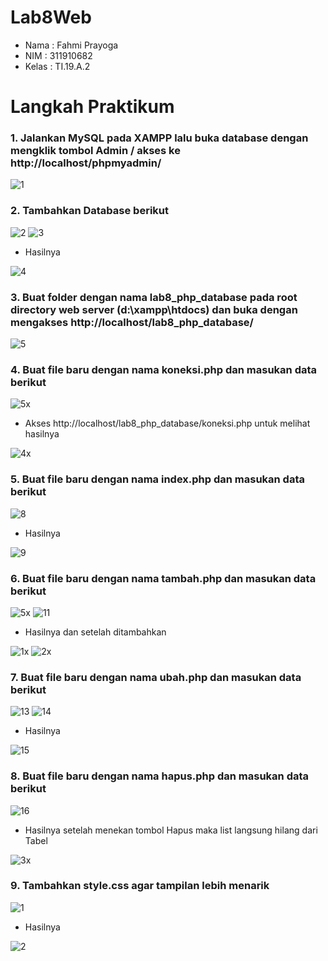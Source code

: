 # Lab8Web

- Nama  : Fahmi Prayoga
- NIM   : 311910682
- Kelas : TI.19.A.2

# Langkah Praktikum

### 1. Jalankan MySQL pada XAMPP lalu buka database dengan mengklik tombol Admin / akses ke http://localhost/phpmyadmin/

![1](https://user-images.githubusercontent.com/56239989/119947146-a0a9ad80-bfc1-11eb-9d13-26e3941156be.jpg)

### 2. Tambahkan Database berikut

![2](https://user-images.githubusercontent.com/56239989/119947325-d484d300-bfc1-11eb-8969-182112a6fc98.jpg)
![3](https://user-images.githubusercontent.com/56239989/119947333-d64e9680-bfc1-11eb-90f1-fa55441ee222.jpg)

- Hasilnya

![4](https://user-images.githubusercontent.com/56239989/119947373-dd75a480-bfc1-11eb-8917-188daf825215.jpg)

### 3. Buat folder dengan nama lab8_php_database pada root directory web server (d:\xampp\htdocs) dan buka dengan mengakses http://localhost/lab8_php_database/

![5](https://user-images.githubusercontent.com/56239989/119947565-1746ab00-bfc2-11eb-8382-3fb5244c780d.jpg)

### 4. Buat file baru dengan nama koneksi.php dan masukan data berikut

![5x](https://user-images.githubusercontent.com/56239989/120215911-86412f80-c260-11eb-8227-fe7a1a6e5915.jpg)

- Akses http://localhost/lab8_php_database/koneksi.php untuk melihat hasilnya

![4x](https://user-images.githubusercontent.com/56239989/120215850-70cc0580-c260-11eb-8d1f-3c99704d1fd9.jpg)

### 5. Buat file baru dengan nama index.php dan masukan data berikut

![8](https://user-images.githubusercontent.com/56239989/120216212-eafc8a00-c260-11eb-988d-1cae7ba2d92f.jpg)

- Hasilnya

![9](https://user-images.githubusercontent.com/56239989/120213580-93a8ea80-c25d-11eb-874a-e3c495a75ec2.jpg)

### 6. Buat file baru dengan nama tambah.php dan masukan data berikut

![5x](https://user-images.githubusercontent.com/56239989/120356004-11d4c200-c32e-11eb-9205-9b580a89c428.jpg)
![11](https://user-images.githubusercontent.com/56239989/120214194-58f38200-c25e-11eb-9054-b30f3af8fee5.jpg)

- Hasilnya dan setelah ditambahkan

![1x](https://user-images.githubusercontent.com/56239989/120214813-2a29db80-c25f-11eb-999f-e27b0874e354.jpg)
![2x](https://user-images.githubusercontent.com/56239989/120214820-2d24cc00-c25f-11eb-8373-3263bf2269cb.jpg)

### 7. Buat file baru dengan nama ubah.php dan masukan data berikut

![13](https://user-images.githubusercontent.com/56239989/119951233-eb2d2900-bfc5-11eb-845d-da5311c007e2.jpg)
![14](https://user-images.githubusercontent.com/56239989/119951244-ed8f8300-bfc5-11eb-9364-44804a91d419.jpg)

- Hasilnya

![15](https://user-images.githubusercontent.com/56239989/119952058-ce452580-bfc6-11eb-9467-79a72c91d41e.jpg)


### 8. Buat file baru dengan nama hapus.php dan masukan data berikut

![16](https://user-images.githubusercontent.com/56239989/119951386-16b01380-bfc6-11eb-88ff-bad6283ef254.jpg)

- Hasilnya setelah menekan tombol Hapus maka list langsung hilang dari Tabel

![3x](https://user-images.githubusercontent.com/56239989/120215061-7d039300-c25f-11eb-9c6a-6332b3037764.jpg)

### 9. Tambahkan style.css agar tampilan lebih menarik

![1](https://user-images.githubusercontent.com/56239989/120263331-b1119f00-c2c5-11eb-9cb5-0b38f6de1c43.jpg)

- Hasilnya

![2](https://user-images.githubusercontent.com/56239989/120263346-b7a01680-c2c5-11eb-98ba-5354494a0f64.jpg)
